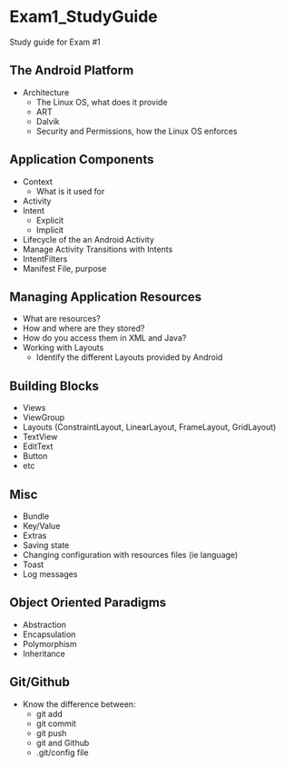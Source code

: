# Exam1_StudyGuide
Study guide for Exam #1
## The Android Platform
* Architecture
  * The Linux OS, what does it provide
  * ART
  * Dalvik
  * Security and Permissions, how the Linux OS enforces
  
## Application Components
* Context
  * What is it used for
* Activity
* Intent
  * Explicit
  * Implicit
* Lifecycle of the an Android Activity
* Manage Activity Transitions with Intents
* IntentFilters
* Manifest File, purpose

## Managing Application Resources
* What are resources?
* How and where are they stored?
* How do you access them in XML and Java?
* Working with Layouts
  * Identify the different Layouts provided by Android
  
## Building Blocks
* Views
* ViewGroup
* Layouts (ConstraintLayout, LinearLayout, FrameLayout, GridLayout)
* TextView
* EditText
* Button
* etc

## Misc
* Bundle
* Key/Value
* Extras
* Saving state
* Changing configuration with resources files (ie language)
* Toast
* Log messages

## Object Oriented Paradigms
* Abstraction
* Encapsulation
* Polymorphism
* Inheritance

## Git/Github
* Know the difference between:
  * git add
  * git commit
  * git push
  * git and Github
  * .git/config file
